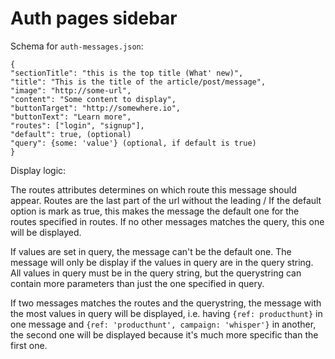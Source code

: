 # Auth pages sidebar

Schema for `auth-messages.json`: 

```
{
"sectionTitle": "this is the top title (What' new)",
"title": "This is the title of the article/post/message",
"image": "http://some-url",
"content": "Some content to display",
"buttonTarget": "http://somewhere.io",
"buttonText": "Learn more",
"routes": ["login", "signup"],
"default": true, (optional)
"query": {some: 'value'} (optional, if default is true)
}
```

Display logic:

The routes attributes determines on which route this message should appear. Routes are the last part of the url without the leading /
If the default option is mark as true, this makes the message the default one for the routes specified in routes. If no other messages matches the query, this one will be displayed.

If values are set in query, the message can't be the default one. The message will only be display if the values in query are in the query string. All values in query must be in the query string, but the querystring can contain more parameters than just the one specified in query.

If two messages matches the routes and the querystring, the message with the most values in query will be displayed, i.e. having `{ref: producthunt}` in one message and `{ref: 'producthunt', campaign: 'whisper'}` in another, the second one will be displayed because it's much more specific than the first one.